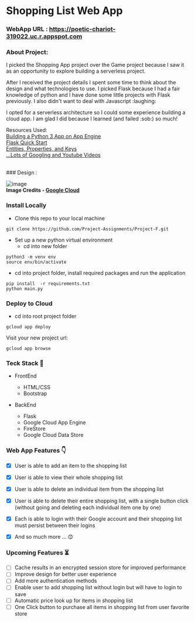 # Shopping List Web App

### WebApp URL : https://poetic-chariot-319022.uc.r.appspot.com

### About Project:
<div>
<p>I picked the Shopping App project over the Game project
because I saw it as an opportunity to explore building a serverless
project.</p>
<p>After I received the project details I spent some time to think
about the design and what technologies to use. I picked Flask
because I had a fair knowledge of python and I have done some little
projects with Flask previously. I also didn't want to deal with Javascript :laughing: </p>

<p>I opted for a serverless architecture so I could some experience building
a cloud app. I am glad I did because I learned (and failed :sob:) so much!</p>
</div>

Resources Used:<br>
<a href="https://cloud.google.com/appengine/docs/standard/python3/building-app">Building a Python 3 App on App Engine</a><br>
<a href="https://flask.palletsprojects.com/en/1.0.x/quickstart/#">Flask Quick Start</a><br>
<a href="https://cloud.google.com/datastore/docs/concepts/entities">Entities, Properties, and Keys</a><br>
<a href="#">...Lots of Googling and Youtube Videos</a>

<br>
### Design :

![image](https://storage.googleapis.com/gweb-cloudblog-publish/images/firebase-aunthentication0s8a.max-700x700.PNG)
<br><b>Image Credits - <a href= "https://cloud.google.com/blog/products/gcp/how-to-authenticate-users-on-google-app-engine-using-firebase">Google Cloud</a></b>


### Install Locally
- Clone this repo to your local machine
```
git clone https://github.com/Project-Assignments/Project-F.git
```

- Set up a new python virtual environment
    - cd into new folder
```
python3 -m venv env
source env/bin/activate
```

- cd into project folder, install required packages and run the application

```
pip install  -r requirements.txt
python main.py
```

### Deploy to Cloud
- cd into root project folder
```
gcloud app deploy
```

Visit your new project url:
```
gcloud app browse
```

### Teck Stack :hammer:
- FrontEnd
    - HTML/CSS
    - Bootstrap
    

- BackEnd
    - Flask
    - Google Cloud App Engine
    - FireStore
    - Google Cloud Data Store


### Web App Features :point_down:

- [x] User is able to add an item to the shopping list
- [x] User is able to view their whole shopping list
- [x] User is able to delete an individual item from the shopping list
- [x] User is able to delete their entire shopping list, with a single button click (without going and deleting each individual item one by one) 
- [x] Each is able to login with their Google account and their shopping list must persist between their logins
- [x] And so much more ... :blush: 


### Upcoming Features :hourglass_flowing_sand:
- [ ] Cache results in an encrypted session store for improved performance
- [ ] Improve design for better user experience
- [ ] Add more authentication methods
- [ ] Enable user to add shopping list without login but will have to login to save
- [ ] Automatic price look up for items in shopping list
- [ ] One Click button to purchase all items in shopping list from user favorite store
